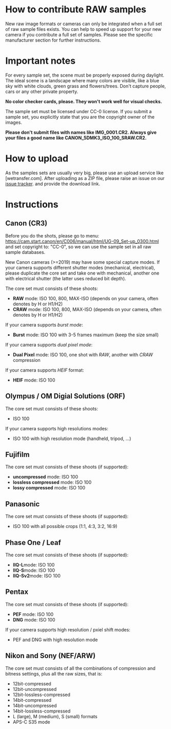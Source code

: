 # How to contribute RAW samples

New raw image formats or cameras can only be integrated when a full set of raw sample files
exists. You can help to speed up support for your new camera if you contribute a full set of samples.
Please see the specific manufacturer section for further instructions.

# Important notes
For every sample set, the scene must be properly exposed during daylight. The ideal scene is a landscape
where many colors are visible, like a blue sky with white clouds, green grass and flowers/trees. Don't capture
people, cars or any other private property.

**No color checker cards, please. They won't work well for visual checks.**

The sample set must be licensed under CC-0 license. If you submit a sample set, you explicitly state that
you are the copyright owner of the images.

**Please don't submit files with names like IMG_0001.CR2. Always give your files a good name like CANON_5DMK3_ISO_100_SRAW.CR2.**

# How to upload
As the samples sets are usually very big, please use an upload service like [wetransfer.com]. After uploading as a ZIP file,
please raise an issue on our [issue tracker](https://github.com/dnglab/dnglab/issues). and provide the download link.


# Instructions

## Canon (CR3)

Before you do the shots, please go to menu: https://cam.start.canon/en/C006/manual/html/UG-09_Set-up_0300.html and set copyright to: "CC-0", so we can use the sample set in all raw sample databases.

New Canon cameras (>=2019) may have some special capture modes. If your camera supports different shutter modes (mechanical, electrical),
please duplicate the core set and take one with mechanical, another one with electrical shutter (the latter uses reduced bit depth).

The core set must consists of these shoots:
 * **RAW** mode: ISO 100, 800, MAX-ISO (depends on your camera, often denotes by H or H1/H2)
 * **CRAW** mode: ISO 100, 800, MAX-ISO (depends on your camera, often denotes by H or H1/H2)

If your camera supports *burst mode*:
 * **Burst** mode: ISO 100 with 3-5 frames maximum (keep the size small)

 If your camera supports *dual pixel mode*:
 * **Dual Pixel** mode: ISO 100, one shot with *RAW*, another with *CRAW* compression

If your camera supports *HEIF* format:
 * **HEIF** mode: ISO 100

## Olympus / OM Digial Solutions (ORF)

The core set must consists of these shoots:
 * ISO 100

If your camera supports high resolutions modes:
 * ISO 100 with high resolution mode (handheld, tripod, ...)


## Fujifilm

The core set must consists of these shoots (if supported):
 * **uncompressed** mode: ISO 100
 * **lossless compressed** mode: ISO 100
 * **lossy compressed** mode: ISO 100

## Panasonic

The core set must consists of these shoots (if supported):
 * ISO 100 with all possible crops (1:1, 4:3, 3:2, 16:9)


## Phase One / Leaf
The core set must consists of these shoots (if supported):
 * **IIQ-L**mode: ISO 100
 * **IIQ-S**mode: ISO 100
 * **IIQ-Sv2**mode: ISO 100

## Pentax
The core set must consists of these shoots (if supported):
 * **PEF** mode: ISO 100
 * **DNG** mode: ISO 100

If your camera supports high resolution / pxiel shift modes:
 * PEF and DNG with high resolution mode

## Nikon and Sony (NEF/ARW)

The core set must consists of all the combinations of compression and bitness settings, plus all the raw sizes, that is:

 * 12bit-compressed
 * 12bit-uncompressed
 * 12bit-lossless-compressed
 * 14bit-compressed
 * 14bit-uncompressed
 * 14bit-lossless-compressed
 * L (large), M (medium), S (small) formats
 * APS-C S35 mode
